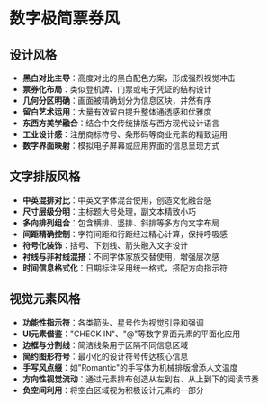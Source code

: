 # 数字极简票券风

## 设计风格

- **黑白对比主导**：高度对比的黑白配色方案，形成强烈视觉冲击
- **票券化布局**：类似登机牌、门票或电子凭证的结构设计
- **几何分区明确**：画面被精确划分为信息区块，井然有序
- **留白艺术运用**：大量有效留白提升整体通透感和优雅度
- **东西方美学融合**：结合中文传统排版与西方现代设计语言
- **工业设计感**：注册商标符号、条形码等商业元素的精致运用
- **数字界面映射**：模拟电子屏幕或应用界面的信息呈现方式

## 文字排版风格

- **中英混排对比**：中英文字体混合使用，创造文化融合感
- **尺寸层级分明**：主标题大号处理，副文本精致小巧
- **多向排列组合**：包含横排、竖排、斜排等多方向文字布局
- **间距精确控制**：字符间距和行距经过精心计算，保持呼吸感
- **符号化装饰**：括号、下划线、箭头融入文字设计
- **衬线与非衬线混搭**：不同字体家族交替使用，增强层次感
- **时间信息格式化**：日期标注采用统一格式，搭配方向指示符

## 视觉元素风格

- **功能性指示符**：各类箭头、星号作为视觉引导和强调
- **UI元素借鉴**："CHECK IN"、"@"等数字界面元素的平面化应用
- **边框与分割线**：简洁线条用于区隔不同信息区域
- **简约图形符号**：最小化的设计符号传达核心信息
- **手写风点缀**：如"Romantic"的手写体为机械排版增添人文温度
- **方向性视觉流动**：通过元素排布创造从左到右、从上到下的阅读节奏
- **负空间利用**：将空白区域视为积极设计元素的一部分
